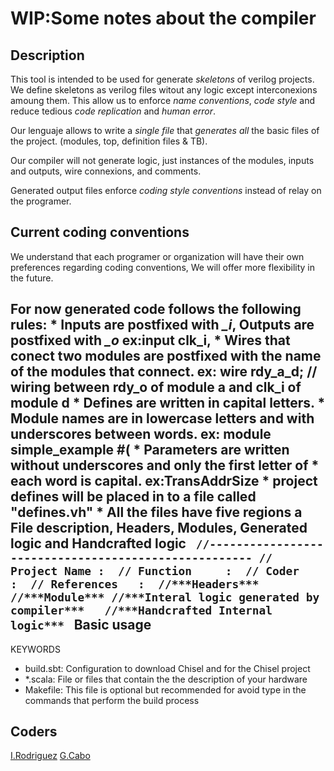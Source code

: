 WIP:Some notes about the compiler
========================================================
Description
--------------------------------------------------------
This tool is intended to be used for generate *skeletons* of verilog projects.
We define skeletons as verilog files witout any logic except interconexions
amoung them. This allow us to enforce *name conventions*, *code style* and
reduce tedious *code replication* and *human error*.

Our lenguaje allows to write a *single file* that *generates all* the basic
files of the project. (modules, top, definition files & TB).

Our compiler will not generate logic, just instances of the modules, inputs and
outputs, wire connexions, and comments. 

Generated output files enforce *coding style conventions* instead of relay on
the programer.

Current coding conventions
--------------------------------------------------------
We understand that each programer or organization will have their own preferences
regarding coding conventions, We will offer more flexibility in the future.

For now generated code follows the following rules:
    * Inputs are postfixed with *_i*, Outputs are postfixed with *_o*
      ex:input  clk\_i,
    * Wires that conect two modules are postfixed with the name of the modules
      that connect. ex: wire rdy_a_d; // wiring between rdy_o of module a and clk_i of module d
    * Defines are written in capital letters.
    * Module names are in lowercase letters and with underscores between words.
      ex: module simple_example #(
    * Parameters are written without underscores and only the first letter of
    * each word is capital. ex:TransAddrSize 
    * project defines will be placed in to a file called "defines.vh"
    * All the files have five regions a File description, Headers, Modules,
      Generated logic and Handcrafted logic
        ``` 
        //-----------------------------------------------------
        // Project Name : 
        // Function     : 
        // Coder        : 
        // References   : 
        //***Headers***
        //***Module***
        //***Interal logic generated by compiler***  
        //***Handcrafted Internal logic*** 
        ```
Basic usage
--------------------------------------------------------
KEYWORDS
* build.sbt: Configuration to download Chisel and for the Chisel project
* \*.scala: File or files that contain the the description of your hardware
* Makefile: This file is optional but recommended for avoid type in the commands that perform the build process

Coders
--------------------------------------------------------
[I.Rodriguez]("https://github.com/jaquerinte")
[G.Cabo]("https://github.com/GuillemCabo")

